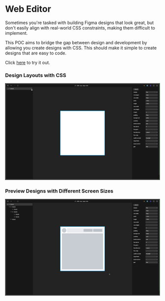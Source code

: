 # Web Editor

Sometimes you're tasked with building Figma designs that look great, but don't easily align with real-world CSS constraints, making them difficult to implement.


This POC aims to bridge the gap between design and development by allowing you create designs with CSS. This should make it simple to create designs that are easy to code.

Click [here](https://editor-agv.pages.dev/) to try it out.

### Design Layouts with CSS
![design page layouts with CSS](https://github.com/mike-pete/webeditor/blob/e5cb38fcc7fe4b17fba6b07fe0b5737029527123/docs/designPage.gif?raw=true)


### Preview Designs with Different Screen Sizes
![responsive preview](https://github.com/mike-pete/webeditor/blob/e5cb38fcc7fe4b17fba6b07fe0b5737029527123/docs/responsive.gif?raw=true)
